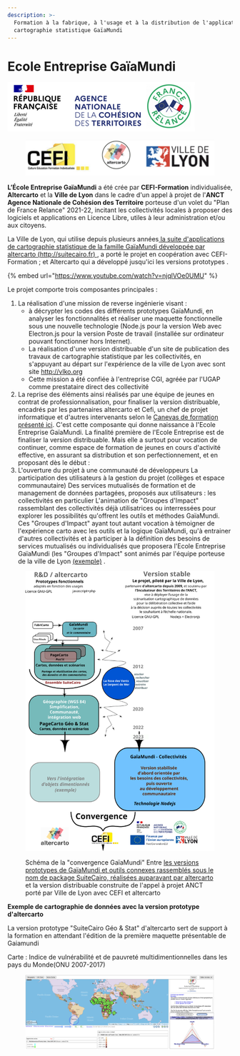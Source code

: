 ```yaml
---
description: >-
  Formation à la fabrique, à l'usage et à la distribution de l'application de
  cartographie statistique GaïaMundi
---
```


# Ecole Entreprise GaïaMundi

![](../.gitbook/assets/image.png)

<figure><img src="../.gitbook/assets/image (2).png" alt=""><figcaption></figcaption></figure>

**L’École Entreprise GaïaMundi** a été crée par **CEFI-Formation** individualisée, **Altercarto** et la **Ville de Lyon** dans le cadre d'un appel à projet de l'**ANCT Agence Nationale de Cohésion des Territoire** porteuse d'un volet du "Plan de France Relance" 2021-22, incitant les collectivités locales à proposer des logiciels et applications en Licence Libre, utiles à leur administration et/ou aux citoyens.

La Ville de Lyon, qui utilise depuis plusieurs années[ la suite d'applications de cartographie statistique de la famille GaïaMundi développée par altercarto (http://suitecairo.fr) ](http://188.165.251.203/cairo/), a porté le projet en coopération avec CEFI-Formation ; et Altercarto qui a développé jusqu'ici les versions prototypes .

{% embed url="https://www.youtube.com/watch?v=njqlVOe0UMU" %}

Le projet comporte trois composantes principales :

1. La réalisation d'une mission de reverse ingénierie visant :&#x20;
   * à décrypter les codes des différents prototypes GaïaMundi, en analyser les fonctionnalités et réaliser une maquette fonctionnelle sous une nouvelle technologie (Node.js pour la version Web avec Electron.js pour la version Poste de travail (installée sur ordinateur pouvant fonctionner hors Internet).
   * La réalisation d'une version distribuable d'un site de publication des travaux de cartographie statistique par les collectivités, en s'appuyant au départ sur l'expérience de la ville de Lyon avec sont site [http://vlko.org ](http://vlko.org)
   * Cette mission a été confiée à l'entreprise CGI, agréée par l'UGAP comme prestataire direct des collectivité
2. La reprise des éléments ainsi réalisés par une équipe de jeunes en contrat de professionnalisation, pour finaliser la version distribuable, encadrés par les partenaires altercarto et Cefi, un chef de projet informatique et d'autres intervenants selon le [Canevas de formation présenté ici](http://213.251.176.22/gaiamundi-dev/proto/s/site0/index0.html#art\_C2-Canevas@@de@@formation). C'est cette composante qui donne naissance à l'Ecole Entreprise GaïaMundi. La finalité première de l'Ecole Entreprise est de finaliser la version distribuable. Mais elle a surtout pour vocation de continuer, comme espace de formation de jeunes en cours d'activité effective, en assurant sa distribution et son perfectionnement, et en proposant dès le début :
3. L'ouverture du projet à une communauté de développeurs La participation des utilisateurs à la gestion du projet (collèges et espace communautaire) Des services mutualisés de formation et de management de données partagées, proposés aux utilisateurs : les collectivités en particulier L'animation de "Groupes d'Impact" rassemblant des collectivités déjà utilisatrices ou interressées pour explorer les possibilités qu'offrent les outils et méthodes GaïaMundi. Ces "Groupes d'Impact" ayant tout autant vocation à témoigner de l'expérience carto avec les outils et la logique GaïaMundi, qu'à entrainer d'autres collectivités et à participer à la définition des besoins de services mutualisés ou individualisés que proposera l'Ecole Entreprise GaïaMundi (les "Groupes d'Impact" sont animés par l'équipe porteuse de la ville de Lyon [(exemple)](http://www.gaiamundi-fabrique.org/site0/index0.html#art\_C2-Seance@@1@@bassin@@lyonnais) .

<figure><img src="../.gitbook/assets/SchemaSuiteCairoGS.svg" alt=""><figcaption><p>Schéma de la "convergence GaïaMundi" Entre <a href="http://suitecairo.fr/">les versions prototypes de GaïaMundi et outils connexes rassemblés sous le nom de package SuiteCairo, réalisées auparavant par altercarto</a> et la version distribuable construite de l'appel à projet ANCT porté par Ville de Lyon avec CEFI et altercarto</p></figcaption></figure>

**Exemple de cartographie de données avec la version prototype d'altercarto**&#x20;

La version prototype "SuiteCairo Géo & Stat" d'altercarto sert de support à la formation en attendant l'édition de la première maquette présentable de Gaiamundi

Carte : Indice de vulnérabilité et de pauvreté multidimentionnelles dans les pays du Monde(ONU 2007-2017)

<figure><img src="../.gitbook/assets/image (3).png" alt=""><figcaption></figcaption></figure>
